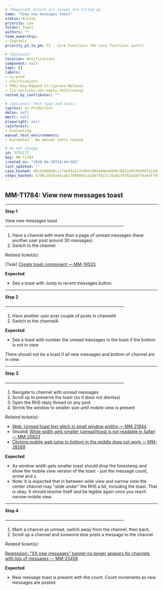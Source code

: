 ```yaml
---
# (Required) Ensure all values are filled up
name: "View new messages toast"
status: Active
priority: Low
folder: Toast
authors: ""
team_ownership: 
- Channels
priority_p1_to_p4: P2 - Core Functions (Do core functions work?)

# (Optional)
location: Notifications
component: null
tags: []
labels: 
- cy-prod
- notifications
- TM4J-Key-Mapped-In-Cypress-Release
- fix-versions-not-empty-2022cleanup
tested_by_contributor: ""

# (Optional) Test type and tools
cypress: in Production
detox: null
mmctl: null
playwright: null
rainforest: 
- Evaluating
manual_test_environments: 
- Automated - No manual tests needed

# Do not change
id: 5255177
key: MM-T1784
created_on: "2020-04-30T14:44:50Z"
last_updated: ""
case_hashed: d0c4100898ccc74e93a11fc683c86dab8ee0295c6651d5570399fa139dceb5053cff0122e606bef978b032f0543ccc9b
steps_hashed: b706c2b58144cab17908085ca23b75817c16a91f4781a292f4aedf749b2785aac64c20872c326c109dc8ac90c2cf27ec
---
```


<!-- (Auto-generated) Based on frontmatter's "key" and "name" -->

## MM-T1784: View new messages toast

---

**Step 1**

View new messages toast\
————————————————————————————

1. Have a channel with more than a page of unread messages (have another user post around 30 messages)
2. Switch to the channel

_Related ticket(s):_

(Task) [Create toast component — MM-19533](https://mattermost.atlassian.net/browse/MM-19533)

**Expected**

- See a toast with Jump to recent messages button

---

**Step 2**

————————————————————————————

1. Have another user post couple of posts in channelA
2. Switch to the channelA

**Expected**

- See a toast with number the unread messages in the toast if the bottom is not in view

There should not be a toast if all new messages and bottom of channel are in view

---

**Step 3**

————————————————————————————

1. Navigate to channel with unread messages
2. Scroll up to preserve the toast (so it does not dismiss)
3. Open the RHS reply thread on any post
4. Shrink the window to smaller size until mobile view is present

_Related ticket(s):_

- [Web: Unread toast text glitch in small window widths — MM-21844](https://mattermost.atlassian.net/browse/MM-21844)
- (Invalid) [While width gets smaller (unread)toast is not readable in Safari — MM-25823](https://mattermost.atlassian.net/browse/MM-25823)
- [Clicking mobile web jump to bottom in the middle does not work — MM-28269](https://mattermost.atlassian.net/browse/MM-28269)

**Expected**

- As window width gets smaller toast should drop the timestamp and show the mobile view version of the toast - just the message count, arrow and x.
- Note: It is expected that in between wide view and narrow view the center channel may "slide under" the RHS a bit, including the toast. That is okay. It should resolve itself and be legible again once you reach narrow mobile view.

---

**Step 4**

————————————————————————————

1. Mark a channel as unread, switch away from the channel, then back.
2. Scroll up a channel and someone else posts a message to the channel

_Related ticket(s):_

[Regression: "XX new messages" banner no longer appears for channels with lots of messages — MM-23458](https://mattermost.atlassian.net/browse/MM-23458)

**Expected**

- New message toast is present with the count. Count increments as new messages are posted
